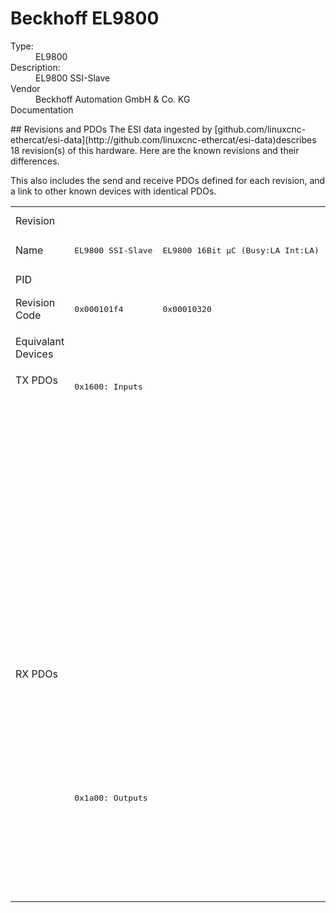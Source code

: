 #  Beckhoff EL9800

<dl>
  <dt>Type:</dt><dd>EL9800</dd>
  <dt>Description:</dt><dd>EL9800 SSI-Slave</dd>
  <dt>Vendor</dt><dd>Beckhoff Automation GmbH & Co. KG</dd>
  <dt>Documentation</dt><dd><a href=""></a></dd>
</dl>
## Revisions and PDOs
The ESI data ingested by [github.com/linuxcnc-ethercat/esi-data](http://github.com/linuxcnc-ethercat/esi-data)describes 18 revision(s) of this hardware.  Here are the known revisions and their differences.

This also includes the send and receive PDOs defined for each revision, and a link to other known devices with identical PDOs.

<table>
<tr >
<td class="first">Revision</td>
<td  colspan=10 align="center"><pre>r-15</pre></td>
<td  colspan=2 align="center"><pre>r-14</pre></td>
<td  colspan=3 align="center"><pre>r986</pre></td>
<td  colspan=3 align="center"><pre>r1086</pre></td>
</tr>
<tr >
<td class="first">Name</td>
<td ><pre>EL9800 SSI-Slave</pre></td>
<td ><pre>EL9800 16Bit µC (Busy:LA Int:LA)</pre></td>
<td ><pre>EL9800 16Bit µC (Busy:HA Int:LA)</pre></td>
<td ><pre>EL9800 16Bit µC (Busy:LA Int:HA)</pre></td>
<td ><pre>EL9800 16Bit µC (Busy:HA Int:HA)</pre></td>
<td ><pre>EL9800 8Bit µC (Busy:LA Int:LA)</pre></td>
<td ><pre>EL9800 8Bit µC (Busy:HA Int:LA)</pre></td>
<td ><pre>EL9800 8Bit µC (Busy:LA Int:HA)</pre></td>
<td ><pre>EL9800 8Bit µC (Busy:HA Int:HA)</pre></td>
<td ><pre>EL9800 32 Ch. Dig. Input</pre></td>
<td ><pre>EL9800 16 Ch. Dig. In-/Output (Build >= 21)</pre></td>
<td ><pre>EL9800 32 Ch. Dig. Output (DC, Build >= 21)</pre></td>
<td ><pre>EL9800 SPI-Demo</pre></td>
<td ><pre>EL9800 16 Bit MCI-Demo</pre></td>
<td ><pre>EL9800 8 Bit MCI-Demo</pre></td>
<td ><pre>EL9800 16 Bit MCI-Demo with DC (Busy: HA)</pre></td>
<td ><pre>EL9800 16 Bit MCI-Demo with DC (Busy: LA)</pre></td>
<td ><pre>EL9800 8 Bit MCI-Demo with DC</pre></td>
</tr>
<tr >
<td class="first">PID</td>
<td  colspan=18 align="center"><pre>0x26483052</pre></td>
</tr>
<tr >
<td class="first">Revision Code</td>
<td ><pre>0x000101f4</pre></td>
<td ><pre>0x00010320</pre></td>
<td ><pre>0x00010322</pre></td>
<td ><pre>0x00010328</pre></td>
<td ><pre>0x0001032a</pre></td>
<td ><pre>0x00010384</pre></td>
<td ><pre>0x00010386</pre></td>
<td ><pre>0x0001038c</pre></td>
<td ><pre>0x0001038e</pre></td>
<td ><pre>0x000103e8</pre></td>
<td ><pre>0x000204b0</pre></td>
<td ><pre>0x00020578</pre></td>
<td ><pre>0x03ea01f4</pre></td>
<td ><pre>0x03ea0320</pre></td>
<td ><pre>0x03ea0384</pre></td>
<td ><pre>0x044e0320</pre></td>
<td ><pre>0x044e0322</pre></td>
<td ><pre>0x044e0384</pre></td>
</tr>
<tr >
<td class="first">Equivalant Devices</td>
<td  colspan=9 align="center"><pre><a href="FB1111+SPI-Slave">FB1111 SPI-Slave r584</a><br/><a href="FB1111+SPI-Slave">FB1111 SPI-Slave r585</a><br/><a href="FB1311+SPI-Slave">FB1311 SPI-Slave r584</a></pre></td>
<td ><pre><a href="FB1111+Dig.+In">FB1111 Dig. In r384</a><br/><a href="FB1111+Dig.+In">FB1111 Dig. In r385</a><br/><a href="FB1311+Dig.+In">FB1311 Dig. In r384</a></pre></td>
<td ></td>
<td ><pre><a href="EL9800+4Port">EL9800 4Port r-13</a></pre></td>
<td  colspan=6 align="center"></td>
</tr>
<tr class="txpdo pdosection">
<td class="first" rowspan=10 valign=top>TX PDOs</td>
<td colspan=9 align="left"><pre>0x1600: Inputs</pre></td>
<td colspan=2 align="left"><pre>0x1600: Byte 0</pre></td>
<td colspan=8 align="left"></td>
</tr>
<tr class="txpdo pdosection">
<td  colspan=9 align="left"></td>
<td  colspan=2 align="left"><pre>0x1601: Byte 1</pre></td>
<td  colspan=7 align="left"></td>
</tr>
<tr class="txpdo pdosection">
<td  colspan=9 align="left"></td>
<td ><pre>0x1602: Byte 2</pre></td>
<td  colspan=8 align="left"></td>
</tr>
<tr class="txpdo pdosection">
<td  colspan=9 align="left"></td>
<td ><pre>0x1603: Byte 3</pre></td>
<td  colspan=8 align="left"></td>
</tr>
<tr class="txpdo pdosection">
<td  colspan=12 align="left"></td>
<td  colspan=6 align="left"><pre>0x1a00: Channel_1_Inputs_1</pre></td>
</tr>
<tr class="txpdo pdosection">
<td  colspan=12 align="left"></td>
<td  colspan=6 align="left"><pre>0x1a01: Channel_1_Inputs_2</pre></td>
</tr>
<tr class="txpdo pdosection">
<td  colspan=12 align="left"></td>
<td  colspan=6 align="left"><pre>0x1a02: Channel_1_Diag</pre></td>
</tr>
<tr class="txpdo pdosection">
<td  colspan=13 align="left"></td>
<td  colspan=5 align="left"><pre>0x1a03: Channel_2_Inputs_1</pre></td>
</tr>
<tr class="txpdo pdosection">
<td  colspan=13 align="left"></td>
<td  colspan=5 align="left"><pre>0x1a04: Channel_2_Inputs_2</pre></td>
</tr>
<tr class="txpdo pdosection">
<td  colspan=13 align="left"></td>
<td  colspan=5 align="left"><pre>0x1a05: Channel_2_Diag</pre></td>
</tr>
<tr class="rxpdo pdosection">
<td class="first" rowspan=8 valign=top>RX PDOs</td>
<td colspan=12 align="left"></td>
<td colspan=6 align="left"><pre>0x1600: Channel_1_Outputs_1</pre></td>
<td></td>
</tr>
<tr class="rxpdo pdosection">
<td  colspan=12 align="left"></td>
<td ><pre>0x1601: Channel_1_Outputs_2</pre></td>
<td  colspan=5 align="left"><pre>0x1601: Channel_2_Outputs_2</pre></td>
</tr>
<tr class="rxpdo pdosection">
<td  colspan=13 align="left"></td>
<td  colspan=5 align="left"><pre>0x1602: Channel_1_Outputs_1</pre></td>
</tr>
<tr class="rxpdo pdosection">
<td  colspan=13 align="left"></td>
<td  colspan=5 align="left"><pre>0x1603: Channel_2_Outputs_2</pre></td>
</tr>
<tr class="rxpdo pdosection">
<td  colspan=9 align="left"><pre>0x1a00: Outputs</pre></td>
<td ></td>
<td  colspan=2 align="left"><pre>0x1a00: Byte 0</pre></td>
<td  colspan=6 align="left"></td>
</tr>
<tr class="rxpdo pdosection">
<td  colspan=10 align="left"></td>
<td  colspan=2 align="left"><pre>0x1a01: Byte 1</pre></td>
<td  colspan=6 align="left"></td>
</tr>
<tr class="rxpdo pdosection">
<td  colspan=11 align="left"></td>
<td ><pre>0x1a02: Byte 2</pre></td>
<td  colspan=6 align="left"></td>
</tr>
<tr class="rxpdo pdosection">
<td  colspan=11 align="left"></td>
<td ><pre>0x1a03: Byte 3</pre></td>
<td  colspan=6 align="left"></td>
</tr>
</table>
